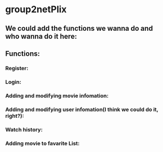# group2netPlix
## We could add the functions we wanna do and who wanna do it here:

## Functions:
### Register: 
### Login: 
### Adding and modifying movie infomation:
### Adding and modifying user infomation(I think we could do it, right?):
### Watch history:
### Adding movie to favarite List:
